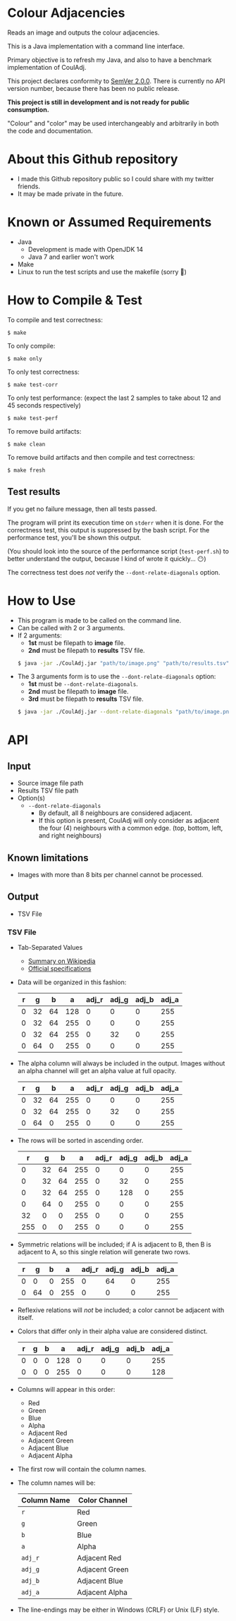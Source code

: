 # Colour Adjacencies
Reads an image and outputs the colour adjacencies.

This is a Java implementation with a command line interface.

Primary objective is to refresh my Java, and also to have a benchmark
implementation of CoulAdj.

This project declares conformity to [SemVer 2.0.0](https://semver.org/spec/v2.0.0.html).
There is currently no API version number, because there has been no public release.

**This project is still in development and is not ready for public consumption.**

"Colour" and "color" may be used interchangeably and arbitrarily in both the code
and documentation.


# About this Github repository

*   I made this Github repository public so I could share with my twitter friends.
*   It may be made private in the future.


# Known or Assumed Requirements

* Java
    * Development is made with OpenJDK 14
    * Java 7 and earlier won't work
* Make
* Linux to run the test scripts and use the makefile (sorry 😬)



# How to Compile & Test

To compile and test correctness:
```
$ make
```

To only compile:
```
$ make only
```

To only test correctness:
```
$ make test-corr
```

To only test performance:
(expect the last 2 samples to take about 12 and 45 seconds respectively)
```
$ make test-perf
```

To remove build artifacts:
```
$ make clean
```

To remove build artifacts and then compile and test correctness:
```
$ make fresh
```

## Test results
If you get no failure message, then all tests passed.

The program will print its execution time on `stderr` when it is done.
For the correctness test, this output is suppressed by the bash script.
For the performance test, you'll be shown this output.

(You should look into the source of the performance script (`test-perf.sh`)
to better understand the output, because I kind of wrote it quickly... 😶)

The correctness test does *not* verify the `--dont-relate-diagonals` option.





# How to Use
*   This program is made to be called on the command line.
*   Can be called with 2 or 3 arguments.
*   If 2 arguments:
    - **1st** must be filepath to **image** file.
    - **2nd** must be filepath to **results** TSV file.
    ```bash
    $ java -jar ./CoulAdj.jar "path/to/image.png" "path/to/results.tsv"
    ```
*   The 3 arguments form is to use the `--dont-relate-diagonals` option:
    - **1st** must be `--dont-relate-diagonals`.
    - **2nd** must be filepath to **image** file.
    - **3rd** must be filepath to **results** TSV file.
    ```bash
    $ java -jar ./CoulAdj.jar --dont-relate-diagonals "path/to/image.png" "path/to/results.tsv"
    ```




# API

## Input 
*   Source image file path
*   Results TSV file path
*   Option(s)
    * `--dont-relate-diagonals`
        * By default, all 8 neighbours are considered adjacent.
        * If this option is present, CoulAdj will only consider as adjacent the 
        four (4) neighbours with a common edge. 
        (top, bottom, left, and right neighbours)

## Known limitations
*   Images with more than 8 bits per channel cannot be processed.


## Output
*   TSV File

### TSV File
*   Tab-Separated Values
    *   [Summary on Wikipedia](https://en.wikipedia.org/wiki/Tab-separated_values) 
    *   [Official specifications](https://www.iana.org/assignments/media-types/text/tab-separated-values)

*   Data will be organized in this fashion:

    |r  |g  |b  |a  |adj_r|adj_g|adj_b|adj_a|
    |---|---|---|---|-----|-----|-----|-----|
    |0  |32 |64 |128|0    |0    |0    |255  |
    |0  |32 |64 |255|0    |0    |0    |255  |
    |0  |32 |64 |255|0    |32   |0    |255  |
    |0  |64 |0  |255|0    |0    |0    |255  |

*   The alpha column will always be included in the output. Images without an alpha channel
will get an alpha value at full opacity.

    |r  |g  |b  |a  |adj_r|adj_g|adj_b|adj_a|
    |---|---|---|---|-----|-----|-----|-----|
    |0  |32 |64 |255|0    |0    |0    |255  |
    |0  |32 |64 |255|0    |32   |0    |255  |
    |0  |64 |0  |255|0    |0    |0    |255  |


*   The rows will be sorted in ascending order.

    |r  |g  |b  |a  |adj_r|adj_g|adj_b|adj_a|
    |---|---|---|---|-----|-----|-----|-----|
    |0  |32 |64 |255|0    |0    |0    |255  |
    |0  |32 |64 |255|0    |32   |0    |255  |
    |0  |32 |64 |255|0    |128  |0    |255  |
    |0  |64 |0  |255|0    |0    |0    |255  |
    |32 |0  |0  |255|0    |0    |0    |255  |
    |255|0  |0  |255|0    |0    |0    |255  |

*   Symmetric relations will be included;
if A is adjacent to B, then B is adjacent to A, 
so this single relation will generate two rows.

    |r  |g  |b  |a  |adj_r|adj_g|adj_b|adj_a|
    |---|---|---|---|-----|-----|-----|-----|
    |0  |0  |0  |255|0    |64   |0    |255  |
    |0  |64 |0  |255|0    |0    |0    |255  |

*   Reflexive relations will *not* be included;
a color cannot be adjacent with itself.

*   Colors that differ only in their alpha value are considered distinct.

    |r  |g  |b  |a  |adj_r|adj_g|adj_b|adj_a|
    |---|---|---|---|-----|-----|-----|-----|
    |0  |0  |0  |128|0    |0    |0    |255  |
    |0  |0  |0  |255|0    |0    |0    |128  |

*   Columns will appear in this order:
    - Red
    - Green
    - Blue
    - Alpha
    - Adjacent Red
    - Adjacent Green
    - Adjacent Blue
    - Adjacent Alpha

*   The first row will contain the column names.
*   The column names will be:

    |Column Name|Color Channel  |
    |-----------|---------------|
    | `r`       |Red            |
    | `g`       |Green          |
    | `b`       |Blue           |
    | `a`       |Alpha          |
    | `adj_r`   |Adjacent Red   |
    | `adj_g`   |Adjacent Green |
    | `adj_b`   |Adjacent Blue  |
    | `adj_a`   |Adjacent Alpha |

*   The line-endings may be either in Windows (CRLF) or Unix (LF) style.
